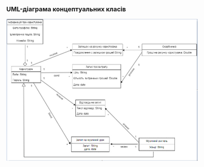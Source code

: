 ### UML-діаграма концептуальних класів

![img](/2-SoftwareDesign/2.1-UMLConceptClasses/UML-ConceptClass.png)
